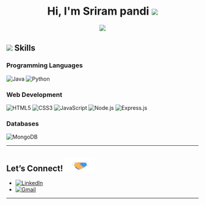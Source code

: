 <h1 align="center"><b>Hi, I'm Sriram pandi </b><img src="https://media.giphy.com/media/hvRJCLFzcasrR4ia7z/giphy.gif" width="35"></h1>

<p align="center">
  <a href="https://github.com/DenverCoder1/readme-typing-svg">
    <img src="https://readme-typing-svg.herokuapp.com?font=Time+New+Roman&amp;color=cyan&amp;size=25&amp;center=true&amp;vCenter=true&amp;width=600&amp;height=100&amp;lines=Welcome+to+my+GitHub+profile!;Aspiring+Software+Engineer;Exploring+Full-Stack+Development;Always+learning+new+technologies...">
  </a>
</p>

<h2><img src="https://media2.giphy.com/media/QssGEmpkyEOhBCb7e1/giphy.gif?cid=ecf05e47a0n3gi1bfqntqmob8g9aid1oyj2wr3ds3mg700bl&amp;rid=giphy.gif" width="25"> <b>Skills</b></h2>

### Programming Languages
<p>
  <img src="https://img.shields.io/badge/Java%20-%23007396.svg?style=for-the-badge&amp;logo=java&amp;logoColor=white" alt="Java">
  <img src="https://img.shields.io/badge/Python%20-%2314354C.svg?style=for-the-badge&amp;logo=python&amp;logoColor=white" alt="Python">
</p>

### Web Development
<p>
  <img src="https://img.shields.io/badge/HTML5%20-%23E34F26.svg?style=for-the-badge&amp;logo=html5&amp;logoColor=white" alt="HTML5">
  <img src="https://img.shields.io/badge/CSS%20-%231572B6.svg?style=for-the-badge&amp;logo=css3&amp;logoColor=white" alt="CSS3">
  <img src="https://img.shields.io/badge/JavaScript%20-%23F7DF1E.svg?style=for-the-badge&amp;logo=javascript&amp;logoColor=black" alt="JavaScript">
  <img src="https://img.shields.io/badge/Node.js%20-%2343853D.svg?style=for-the-badge&amp;logo=node.js&amp;logoColor=white" alt="Node.js">
  <img src="https://img.shields.io/badge/Express.js%20-%23404D59.svg?style=for-the-badge&amp;logo=express&amp;logoColor=white" alt="Express.js">
</p>

### Databases
<p>
  <img src="https://img.shields.io/badge/MongoDB-%2347A248.svg?style=for-the-badge&amp;logo=mongodb&amp;logoColor=white" alt="MongoDB">
</p>

</div>

---

<h2><b>Let’s Connect!</b> <img src="https://github.com/0xAbdulKhalid/0xAbdulKhalid/raw/main/assets/mdImages/handshake.gif" width="80"></h2>

<ul>
<li><a href="https://www.linkedin.com/in/sriram-pandi-senthilkumar-06127b259/" target="_blank"><img src="https://img.shields.io/badge/LinkedIn-%2300acee.svg?color=405DE6&style=for-the-badge&logo=linkedin&logoColor=white" alt="LinkedIn"></a></li>
<li><a href="mailto:srirampandi55@gmail.com" target="_blank"><img src="https://img.shields.io/badge/Gmail-%23EA4335.svg?style=for-the-badge&logo=gmail&logoColor=white" alt="Gmail"></a></li>
</ul>

---

